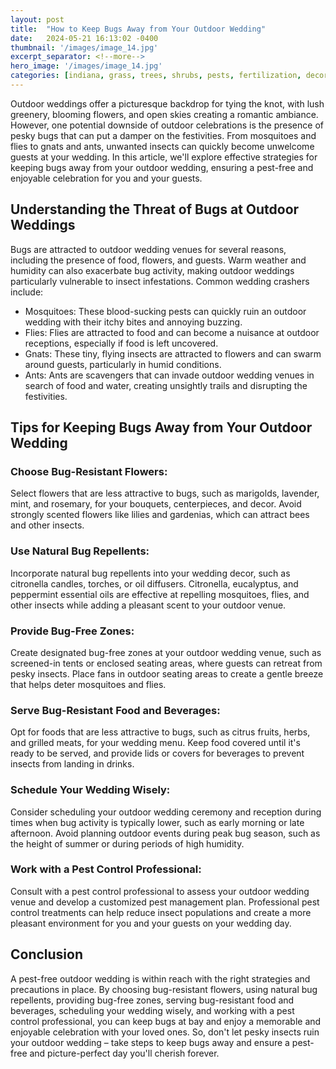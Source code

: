 ```yaml
---
layout: post
title:  "How to Keep Bugs Away from Your Outdoor Wedding"
date:   2024-05-21 16:13:02 -0400
thumbnail: '/images/image_14.jpg'
excerpt_separator: <!--more-->
hero_image: '/images/image_14.jpg'
categories: [indiana, grass, trees, shrubs, pests, fertilization, decoration, curb appeal, garden, flowers, recreation]
---
```

Outdoor weddings offer a picturesque backdrop for tying the knot, with lush greenery, blooming flowers, and open skies creating a romantic ambiance. <!--more-->However, one potential downside of outdoor celebrations is the presence of pesky bugs that can put a damper on the festivities. From mosquitoes and flies to gnats and ants, unwanted insects can quickly become unwelcome guests at your wedding. In this article, we'll explore effective strategies for keeping bugs away from your outdoor wedding, ensuring a pest-free and enjoyable celebration for you and your guests.

## Understanding the Threat of Bugs at Outdoor Weddings
Bugs are attracted to outdoor wedding venues for several reasons, including the presence of food, flowers, and guests. Warm weather and humidity can also exacerbate bug activity, making outdoor weddings particularly vulnerable to insect infestations. Common wedding crashers include:
* Mosquitoes: These blood-sucking pests can quickly ruin an outdoor wedding with their itchy bites and annoying buzzing.
* Flies: Flies are attracted to food and can become a nuisance at outdoor receptions, especially if food is left uncovered.
* Gnats: These tiny, flying insects are attracted to flowers and can swarm around guests, particularly in humid conditions.
* Ants: Ants are scavengers that can invade outdoor wedding venues in search of food and water, creating unsightly trails and disrupting the festivities.

## Tips for Keeping Bugs Away from Your Outdoor Wedding
### Choose Bug-Resistant Flowers:
Select flowers that are less attractive to bugs, such as marigolds, lavender, mint, and rosemary, for your bouquets, centerpieces, and decor.
Avoid strongly scented flowers like lilies and gardenias, which can attract bees and other insects.
### Use Natural Bug Repellents:
Incorporate natural bug repellents into your wedding decor, such as citronella candles, torches, or oil diffusers.
Citronella, eucalyptus, and peppermint essential oils are effective at repelling mosquitoes, flies, and other insects while adding a pleasant scent to your outdoor venue.
### Provide Bug-Free Zones:
Create designated bug-free zones at your outdoor wedding venue, such as screened-in tents or enclosed seating areas, where guests can retreat from pesky insects.
Place fans in outdoor seating areas to create a gentle breeze that helps deter mosquitoes and flies.
### Serve Bug-Resistant Food and Beverages:
Opt for foods that are less attractive to bugs, such as citrus fruits, herbs, and grilled meats, for your wedding menu.
Keep food covered until it's ready to be served, and provide lids or covers for beverages to prevent insects from landing in drinks.
### Schedule Your Wedding Wisely:
Consider scheduling your outdoor wedding ceremony and reception during times when bug activity is typically lower, such as early morning or late afternoon.
Avoid planning outdoor events during peak bug season, such as the height of summer or during periods of high humidity.
### Work with a Pest Control Professional:
Consult with a pest control professional to assess your outdoor wedding venue and develop a customized pest management plan.
Professional pest control treatments can help reduce insect populations and create a more pleasant environment for you and your guests on your wedding day.

## Conclusion
A pest-free outdoor wedding is within reach with the right strategies and precautions in place. By choosing bug-resistant flowers, using natural bug repellents, providing bug-free zones, serving bug-resistant food and beverages, scheduling your wedding wisely, and working with a pest control professional, you can keep bugs at bay and enjoy a memorable and enjoyable celebration with your loved ones. So, don't let pesky insects ruin your outdoor wedding – take steps to keep bugs away and ensure a pest-free and picture-perfect day you'll cherish forever.
